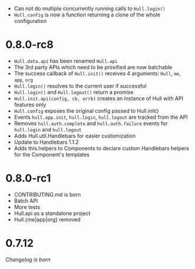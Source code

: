 * Can not do multiple concurrently running calls to `Hull.login()`
* `Hull.config` is now a function returning a clone of the whole configuration

# 0.8.0-rc8

* `Hull.data.api` has been renamed `Hull.api`
* The 3rd party APIs which need to be proxified are now batchable
* The success callback of `Hull.init()` receives 4 arguments: `Hull`, `me`, `app`, `org`
* `Hull.login()` resolves to the current user if successful
* `Hull.login()` and `Hull.logout()` return a promise
* `Hull.init.api(config, cb, errb)` creates an instance of Hull with API features only
* `Hull.config` exposes the original config passed to Hull.init()
* Events `hull.app.init`, `hull.login`, `hull.logout` are tracked from the API
* Removes `hull.auth.complete` and `hull.auth.failure` events for `hull.login` and `hull.logout`
* Adds Hull.util.Handlebars for easier customization
* Update to Handlebars 1.1.2
* Adds this.helpers to Components to declare custom Handlebars helpers for the Component's templates

# 0.8.0-rc1

* CONTRIBUTING.md is born
* Batch API
* More tests
* Hull.api as a standalone project
* Hull.{me|app|org} removed

# 0.7.12

*Changelog is born*
